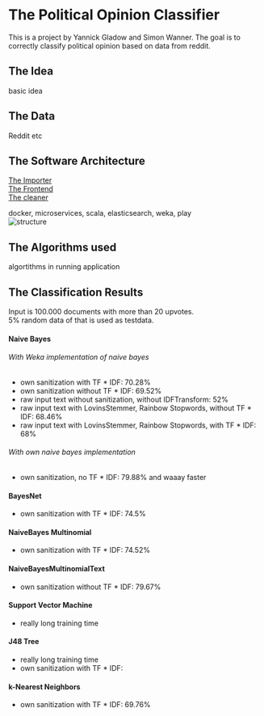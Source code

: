 # The Political Opinion Classifier

This is a project by Yannick Gladow and Simon Wanner.
The goal is to correctly classify political opinion based on data from reddit.

## The Idea
basic idea

## The Data
Reddit etc

## The Software Architecture
[The Importer](https://github.com/yannick-cw/poc-importer)  
[The Frontend](https://github.com/yannick-cw/poc_frontend)  
[The cleaner](https://github.com/yannick-cw/poc_cleaner)  

docker, microservices, scala, elasticsearch, weka, play  
![structure](https://github.com/yannick-cw/poc_analyzer/blob/master/pocStructure.png "Architecture")

## The Algorithms used
algortithms in running application

## The Classification Results

Input is 100.000 documents with more than 20 upvotes.  
5% random data of that is used as testdata.

#### Naive Bayes

###### With Weka implementation of naive bayes
- own sanitization with TF * IDF: 70.28%
- own sanitization without TF * IDF: 69.52%
- raw input text without sanitization, without IDFTransform: 52%
- raw input text with LovinsStemmer, Rainbow Stopwords, without TF * IDF: 68.46%
- raw input text with LovinsStemmer, Rainbow Stopwords, with TF * IDF: 68% 


###### With own naive bayes implementation  
- own sanitization, no TF * IDF: 79.88%
and waaay faster

#### BayesNet
- own sanitization with TF * IDF: 74.5%

#### NaiveBayes Multinomial
- own sanitization with TF * IDF: 74.52%

#### NaiveBayesMultinomialText
- own sanitization without TF * IDF: 79.67%

#### Support Vector Machine
- really long training time

#### J48 Tree
- really long training time
- own sanitization with TF * IDF: 

#### k-Nearest Neighbors
- own sanitization with TF * IDF: 69.76%
